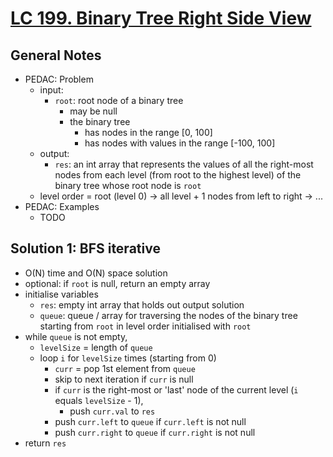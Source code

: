 # [LC 199. Binary Tree Right Side View](https://leetcode.com/problems/binary-tree-right-side-view/)

## General Notes

- PEDAC: Problem
  - input:
    - `root`: root node of a binary tree
      - may be null
      - the binary tree
        - has nodes in the range \[0, 100]
        - has nodes with values in the range \[-100, 100]
  - output:
    - `res`: an int array that represents the values of all the right-most nodes from each level (from root to the highest level) of the binary tree whose root node is `root`
  - level order =  root (level 0) -> all level + 1 nodes from left to right -> ...
- PEDAC: Examples
  - TODO

## Solution 1: BFS iterative

- O(N) time and O(N) space solution
- optional: if `root` is null, return an empty array
- initialise variables
  - `res`: empty int array that holds out output solution
  - `queue`: queue / array for traversing the nodes of the binary tree starting from `root` in level order initialised with `root`
- while `queue` is not empty,
  - `levelSize` = length of `queue`
  - loop `i` for `levelSize` times (starting from 0)
    - `curr` = pop 1st element from `queue`
    - skip to next iteration if `curr` is null
    - if `curr` is the right-most or 'last' node of the current level (`i` equals `levelSize` - 1),
      - push `curr.val` to `res`
    - push `curr.left` to `queue` if `curr.left` is not null
    - push `curr.right` to `queue` if `curr.right` is not null
- return `res`
